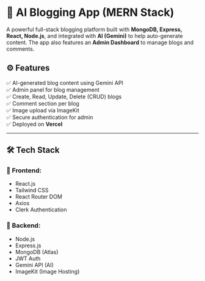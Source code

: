 # 📝 AI Blogging App (MERN Stack)

A powerful full-stack blogging platform built with **MongoDB, Express, React, Node.js**, and integrated with **AI (Gemini)** to help auto-generate content. The app also features an **Admin Dashboard** to manage blogs and comments.
## ⚙️ Features

✅ AI-generated blog content using Gemini API  
✅ Admin panel for blog management  
✅ Create, Read, Update, Delete (CRUD) blogs  
✅ Comment section per blog  
✅ Image upload via ImageKit  
✅ Secure authentication for admin  
✅ Deployed on **Vercel**

---

## 🛠️ Tech Stack

### 🔹 Frontend:
- React.js
- Tailwind CSS
- React Router DOM
- Axios
- Clerk Authentication

### 🔹 Backend:
- Node.js
- Express.js
- MongoDB (Atlas)
- JWT Auth
- Gemini API (AI)
- ImageKit (Image Hosting)
